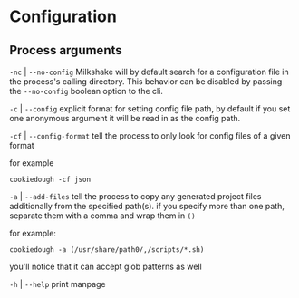 # Configuration

## Process arguments

`-nc` | `--no-config`
Milkshake will by default search for a configuration file in the process's calling directory. This behavior can be disabled by passing the `--no-config` boolean option to the cli.

`-c` | `--config`
explicit format for setting config file path, by default if you set one anonymous argument it will be read in as the config path.

`-cf` | `--config-format`
tell the process to only look for config files of a given format

for example

```
cookiedough -cf json
```


`-a` | `--add-files`
tell the process to copy any generated project files additionally from the specified path(s). if you specify more than one path, separate them with a comma and wrap them in `()`

for example:

```
cookiedough -a (/usr/share/path0/,/scripts/*.sh)
```

you'll notice that it can accept glob patterns as well


`-h` | `--help`
print manpage
